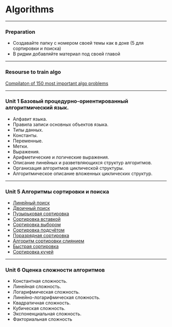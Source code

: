 # Algorithms

---
### Preparation

- Создавайте папку с номером своей темы как в доке (5 для сортировки и поиска)
- В ридми добавляйте материал под своей главой

---

### Resourse to train algo 

[Compilaton of 150 most important algo problems](https://neetcode.io/)

---

### Unit 1 Базовый процедурно-ориентированный алгоритмический язык.
- Алфавит языка. 
- Правила записи основных объектов языка. 
- Типы данных. 
- Константы. 
- Переменные. 
- Метки. 
- Выражения. 
- Арифметические и логические выражения. 
- Описание линейных и разветвляющихся структур алгоритмов. 
- Организация алгоритмов циклической структуры. 
- Алгоритмическое описание вложенных циклических структур.

---

### Unit 5 Алгоритмы сортировки и поиска
- [Линейный поиск](5/articles/search.md#linear-search)
- [Двоичный поиск](5/articles/search.md#binary-search)
- [Пузырьковая сортировка](5/articles/sort.md#bubble-sort)
- [Сортировка вставкой](5/articles/sort.md#insertion-sort)
- [Сортировка выбором](5/articles/sort.md#selection-sort)
- [Сортировка подсчётом](5/articles/sort.md#counting-sort)
- [Поразрядная сортировка](5/articles/sort.md#radix-sort)
- [Алгоритм сортировки слиянием](5/articles/sort.md#merge-sort)
- [Быстрая сортировка](5/articles/sort.md#quick-sort)
- [Сортировка кучей](5/articles/sort.md#heap-sort)

---

### Unit 6 Оценка сложности алгоритмов

- Константная сложность.
- Линейная сложность. 
- Логарифмическая сложность. 
- Линейно-логарифмическая сложность. 
- Квадратичная сложность. 
- Кубическая сложность. 
- Экспоненциальная сложность.
- Факториальная сложность